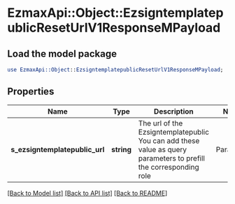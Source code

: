 # EzmaxApi::Object::EzsigntemplatepublicResetUrlV1ResponseMPayload

## Load the model package
```perl
use EzmaxApi::Object::EzsigntemplatepublicResetUrlV1ResponseMPayload;
```

## Properties
Name | Type | Description | Notes
------------ | ------------- | ------------- | -------------
**s_ezsigntemplatepublic_url** | **string** | The url of the Ezsigntemplatepublic  You can add these value as query parameters to prefill the corresponding role  |Parameter|Description| |-|-| |sEzsigntemplatesignerDescription|The role to fill| |sContactFirstname|The contact firstname| |sContactLastname|The contact lastname| |sEmailAddress|The contact email| |sPhoneE164|The contact phone number| |sPhoneE164Cell|The contact cell phone number| | 

[[Back to Model list]](../README.md#documentation-for-models) [[Back to API list]](../README.md#documentation-for-api-endpoints) [[Back to README]](../README.md)


